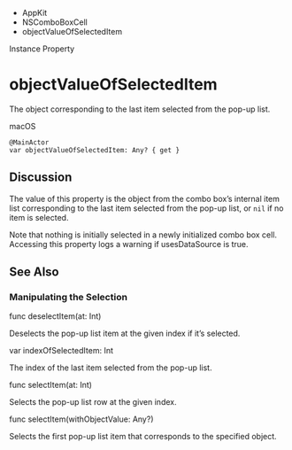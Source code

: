 

- AppKit
- NSComboBoxCell
-  objectValueOfSelectedItem 

Instance Property

# objectValueOfSelectedItem

The object corresponding to the last item selected from the pop-up list.

macOS

``` source
@MainActor
var objectValueOfSelectedItem: Any? { get }
```

## Discussion

The value of this property is the object from the combo box’s internal item list corresponding to the last item selected from the pop-up list, or `nil` if no item is selected.

Note that nothing is initially selected in a newly initialized combo box cell. Accessing this property logs a warning if usesDataSource is true.

## See Also

### Manipulating the Selection

func deselectItem(at: Int)

Deselects the pop-up list item at the given index if it’s selected.

var indexOfSelectedItem: Int

The index of the last item selected from the pop-up list.

func selectItem(at: Int)

Selects the pop-up list row at the given index.

func selectItem(withObjectValue: Any?)

Selects the first pop-up list item that corresponds to the specified object.

